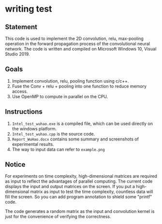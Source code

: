 # writing test
## Statement
This code is used to implement the 2D convolution, relu, max-pooling operation in the forward propagation process of the convolutional neural network. The code is written and compiled on Microsoft Windows 10, Visual Studio 2019.

## Goals
1. Implement convolution, relu, pooling function using c/c++.
2. Fuse the Conv + relu + pooling into one function to reduce memory access.
3. Use OpenMP to compute in parallel on the CPU.

## Instructions
1. `Intel_test_wuhao.exe` is a compiled file, which can be used directly on the windows platform.
2. `Intel_test_wuhao.cpp` is the source code.
3. `Report_WuHao.docx` contains some summary and screenshots of experimental results.
4. The way to input data can refer to `example.png`

## Notice
For experiments on time complexity, high-dimensional matrices are required as input to reflect the advantages of parallel computing. The current code displays the input and output matrices on the screen. If you put a high-dimensional matrix as input to test the time complexity, countless data will fill the screen. So you can add program annotation to shield some "printf" code.

The code generates a random matrix as the input and convolution kernel is just for the convenience of verifying the correctness.
